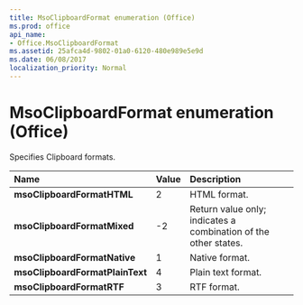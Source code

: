 ```yaml
---
title: MsoClipboardFormat enumeration (Office)
ms.prod: office
api_name:
- Office.MsoClipboardFormat
ms.assetid: 25afca4d-9802-01a0-6120-480e989e5e9d
ms.date: 06/08/2017
localization_priority: Normal
---
```



# MsoClipboardFormat enumeration (Office)

Specifies Clipboard formats.



|Name|Value|Description|
|:-----|:-----|:-----|
|**msoClipboardFormatHTML**|2|HTML format.|
|**msoClipboardFormatMixed**|-2|Return value only; indicates a combination of the other states. |
|**msoClipboardFormatNative**|1|Native format.|
|**msoClipboardFormatPlainText**|4|Plain text format.|
|**msoClipboardFormatRTF**|3|RTF format.|

